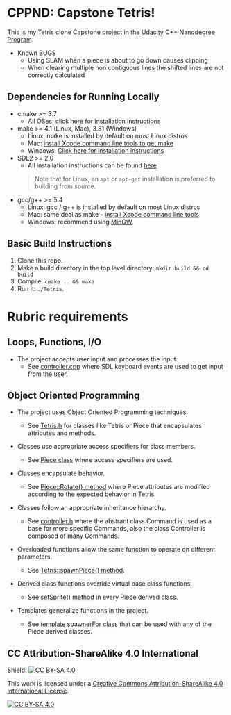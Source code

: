 # CPPND: Capstone Tetris!

This is my Tetris clone Capstone project in the [Udacity C++ Nanodegree Program](https://www.udacity.com/course/c-plus-plus-nanodegree--nd213).

* Known BUGS
  * Using SLAM when a piece is about to go down causes clipping
  * When clearing multiple non contiguous lines the shifted lines are not correctly calculated

## Dependencies for Running Locally
* cmake >= 3.7
  * All OSes: [click here for installation instructions](https://cmake.org/install/)
* make >= 4.1 (Linux, Mac), 3.81 (Windows)
  * Linux: make is installed by default on most Linux distros
  * Mac: [install Xcode command line tools to get make](https://developer.apple.com/xcode/features/)
  * Windows: [Click here for installation instructions](http://gnuwin32.sourceforge.net/packages/make.htm)
* SDL2 >= 2.0
  * All installation instructions can be found [here](https://wiki.libsdl.org/Installation)
  >Note that for Linux, an `apt` or `apt-get` installation is preferred to building from source. 
* gcc/g++ >= 5.4
  * Linux: gcc / g++ is installed by default on most Linux distros
  * Mac: same deal as make - [install Xcode command line tools](https://developer.apple.com/xcode/features/)
  * Windows: recommend using [MinGW](http://www.mingw.org/)

## Basic Build Instructions

1. Clone this repo.
2. Make a build directory in the top level directory: `mkdir build && cd build`
3. Compile: `cmake .. && make`
4. Run it: `./Tetris`.

# Rubric requirements

## Loops, Functions, I/O

* The project accepts user input and processes the input.
  * See [controller.cpp](https://github.com/Jaredkmacho/CppND-Capstone-Tetris/blob/main/src/controller.cpp) where SDL keyboard events are used to get input from the user.
 
## Object Oriented Programming

* The project uses Object Oriented Programming techniques. 
  * See [Tetris.h](https://github.com/Jaredkmacho/CppND-Capstone-Tetris/blob/main/src/tetris.h) for classes like Tetris or Piece that encapsulates attributes and methods.

* Classes use appropriate access specifiers for class members.
  * See [Piece class](https://github.com/Jaredkmacho/CppND-Capstone-Tetris/blob/main/src/tetris.h#L29-L67) where access specifiers are used.

* Classes encapsulate behavior.
  * See [Piece::Rotate() method](https://github.com/Jaredkmacho/CppND-Capstone-Tetris/blob/5b2aa8ccc6276eaed3337273062153d2cbddbdd5/src/tetris.cpp#L357-L397) where Piece attributes are modified according to the expected behavior in Tetris.

* Classes follow an appropriate inheritance hierarchy.
  * See [controller.h](https://github.com/Jaredkmacho/CppND-Capstone-Tetris/blob/main/src/controller.h) where the abstract class Command is used as a base for more specific Commands, also the class Controller is composed of many Commands.

* Overloaded functions allow the same function to operate on different parameters. 
  * See [Tetris::spawnPiece() method](https://github.com/Jaredkmacho/CppND-Capstone-Tetris/blob/5b2aa8ccc6276eaed3337273062153d2cbddbdd5/src/tetris.cpp#L710-L732).

* Derived class functions override virtual base class functions.
  * See [setSprite() method](https://github.com/Jaredkmacho/CppND-Capstone-Tetris/blob/5b2aa8ccc6276eaed3337273062153d2cbddbdd5/src/tetris.h#L69-L116) in every Piece derived class.

* Templates generalize functions in the project. 
  * See [template spawnerFor class](https://github.com/Jaredkmacho/CppND-Capstone-Tetris/blob/5b2aa8ccc6276eaed3337273062153d2cbddbdd5/src/tetris.h#L125-L129) that can be used with any of the Piece derived classes. 

## CC Attribution-ShareAlike 4.0 International


Shield: [![CC BY-SA 4.0][cc-by-sa-shield]][cc-by-sa]

This work is licensed under a
[Creative Commons Attribution-ShareAlike 4.0 International License][cc-by-sa].

[![CC BY-SA 4.0][cc-by-sa-image]][cc-by-sa]

[cc-by-sa]: http://creativecommons.org/licenses/by-sa/4.0/
[cc-by-sa-image]: https://licensebuttons.net/l/by-sa/4.0/88x31.png
[cc-by-sa-shield]: https://img.shields.io/badge/License-CC%20BY--SA%204.0-lightgrey.svg
